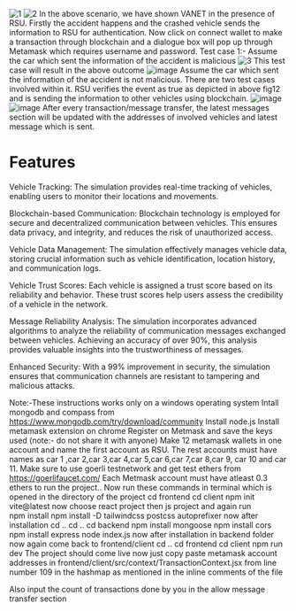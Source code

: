 ![1](https://github.com/hardikbahri/Vanet/assets/79997594/b961a097-39a0-41fb-8391-5597593df3f7)
![2](https://github.com/hardikbahri/Vanet/assets/79997594/3e405ed8-df0a-4798-944d-aef3908ee992)
In the above scenario, we have shown VANET in the presence of RSU.
Firstly the accident happens and the crashed vehicle sends the information to RSU for authentication.
Now click on connect wallet to make a transaction through blockchain and a dialogue box will pop up through Metamask which requires username and password.
Test case 1:-
Assume the car which sent the information of the accident is malicious
![3](https://github.com/hardikbahri/Vanet/assets/79997594/7a651155-c048-4346-9b08-6f9dab284414)
This test case will result in the above outcome
![image](https://github.com/hardikbahri/Vanet/assets/79997594/2fb40a4f-5e33-4d60-a098-e750516b8f61)
Assume the car which sent the information of the accident is not malicious. There are two test cases involved  within it. 
RSU verifies the event as true as depicted in above fig12 and is sending the information to other vehicles using blockchain. 
![image](https://github.com/hardikbahri/Vanet/assets/79997594/8c66335c-7854-4ae2-93b2-f354e4c79bc2)
![image](https://github.com/hardikbahri/Vanet/assets/79997594/c69313af-fb52-4ae5-9797-2ac2c612b5f1)
After every transaction/message transfer, the latest messages section will be updated with the addresses of involved vehicles and latest message which is sent.


# Features
Vehicle Tracking: The simulation provides real-time tracking of vehicles, enabling users to monitor their locations and movements.

Blockchain-based Communication: Blockchain technology is employed for secure and decentralized communication between vehicles. This ensures data privacy, and integrity, and reduces the risk of unauthorized access.
	
Vehicle Data Management: The simulation effectively manages vehicle data, storing crucial information such as vehicle identification, location history, and communication logs.

Vehicle Trust Scores: Each vehicle is assigned a trust score based on its reliability and behavior. These trust scores help users assess the credibility of a vehicle in the network.

Message Reliability Analysis: The simulation incorporates advanced algorithms to analyze the reliability of communication messages exchanged between vehicles. Achieving an accuracy of over 90%, this analysis provides valuable insights into the trustworthiness of messages.

Enhanced Security: With a 99% improvement in security, the simulation ensures that communication channels are resistant to tampering and malicious attacks.



Note:-These instructions works only on a windows operating system
Intall mongodb and compass from https://www.mongodb.com/try/download/community
Install node.js 
Install metamask extension on chrome
Register on Metmask and save the keys used (note:- do not share it with anyone)
Make 12 metamask wallets in one account and name the first account as RSU.
The rest accounts must have names as car 1 ,car 2,car 3,car 4,car 5,car 6,car 7,car 8,car 9, car 10 and car 11.
Make sure to use goerli testnetwork and get test ethers from https://goerlifaucet.com/
Each Metmask account must have atleast 0.3 ethers to run the project..
Now run these commands in terminal which is opened in the directory of the project
               cd frontend
               cd client
               npm init vite@latest
now choose react project then js project 
and again run  
               npm install
               npm install -D tailwindcss postcss autoprefixer
now after installation
               cd ..
               cd ..
               cd backend
               npm install mongoose
               npm install cors
               npm install express
               node index.js
now after installation in backend folder now again come back to frontend/client
               cd ..
               cd frontend
               cd client
               npm run dev
The project should come live now just copy paste metamask account addresses in frontend/client/src/context/TransactionContext.jsx from line number 109
in the hashmap as mentioned in the inline comments of the file
 
Also input the count of transactions done by you in the allow message transfer section
               



